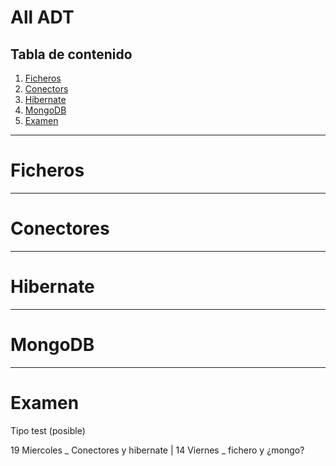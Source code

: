 # All ADT
## Tabla de contenido
1. [Ficheros](#ficheros)
2. [Conectors](#conectores)
3. [Hibernate](#hibernate)
4. [MongoDB](#mongodb)
5. [Examen](#examen)
---

# Ficheros

---
# Conectores
---
# Hibernate
---
# MongoDB
---
# Examen
Tipo test (posible)


19 Miercoles _ Conectores y hibernate | 14 Viernes _ fichero y ¿mongo?


